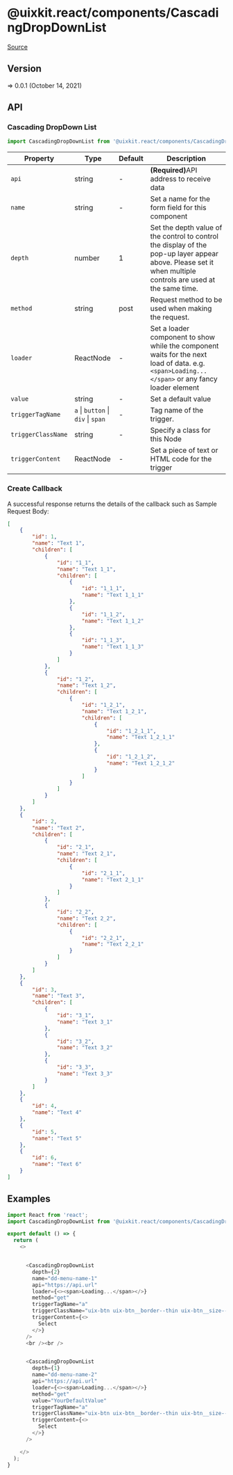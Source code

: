 # @uixkit.react/components/CascadingDropDownList

[Source](https://github.com/xizon/uix-kit-react/tree/main/src/client/components/CascadingDropDownList)

## Version

=> 0.0.1 (October 14, 2021)

## API

### Cascading DropDown List
```js
import CascadingDropDownList from '@uixkit.react/components/CascadingDropDownList/index.tsx';
```
| Property | Type | Default | Description |
| --- | --- | --- | --- |
| `api` | string  | - | <strong>(Required)</strong>API address to receive data |
| `name` | string  | - | Set a name for the form field for this component |
| `depth` | number  | 1 | Set the depth value of the control to control the display of the pop-up layer appear above. Please set it when multiple controls are used at the same time. |
| `method` | string  | post | Request method to be used when making the request. |
| `loader` | ReactNode  | - | Set a loader component to show while the component waits for the next load of data. e.g. `<span>Loading...</span>` or any fancy loader element |
| `value` | string  | - | Set a default value |
| `triggerTagName` | `a` \| `button` \| `div` \| `span`  | - | Tag name of the trigger. |
| `triggerClassName` | string  | - | Specify a class for this Node |
| `triggerContent` | ReactNode  | - | Set a piece of text or HTML code for the trigger |


### Create Callback 

A successful response returns the details of the callback such as Sample Request Body:

```json
[
    {
        "id": 1, 
        "name": "Text 1", 
        "children": [
            {
                "id": "1_1", 
                "name": "Text 1_1", 
                "children": [
                    {
                        "id": "1_1_1", 
                        "name": "Text 1_1_1"
                    },
                    {
                        "id": "1_1_2", 
                        "name": "Text 1_1_2"
                    },
                    {
                        "id": "1_1_3", 
                        "name": "Text 1_1_3"
                    }
                ]
            }, 
            {
                "id": "1_2", 
                "name": "Text 1_2", 
                "children": [
                    {
                        "id": "1_2_1", 
                        "name": "Text 1_2_1", 
                        "children": [
                            {
                                "id": "1_2_1_1", 
                                "name": "Text 1_2_1_1"
                            },
                            {
                                "id": "1_2_1_2", 
                                "name": "Text 1_2_1_2"
                            }
                        ]
                    }
                ]
            }
        ]
    }, 
    {
        "id": 2, 
        "name": "Text 2", 
        "children": [
            {
                "id": "2_1", 
                "name": "Text 2_1", 
                "children": [
                    {
                        "id": "2_1_1", 
                        "name": "Text 2_1_1"
                    }
                ]
            }, 
            {
                "id": "2_2", 
                "name": "Text 2_2", 
                "children": [
                    {
                        "id": "2_2_1", 
                        "name": "Text 2_2_1"
                    }
                ]
            }
        ]
    }, 
	{
		"id": 3, 
		"name": "Text 3", 
		"children": [
			{
				"id": "3_1", 
				"name": "Text 3_1"
			}, 
			{
				"id": "3_2", 
				"name": "Text 3_2"
			}, 
			{
				"id": "3_3", 
				"name": "Text 3_3"
			}
		]
	},
    {
        "id": 4, 
        "name": "Text 4"
    },
    {
        "id": 5, 
        "name": "Text 5"
    },
    {
        "id": 6, 
        "name": "Text 6"
    }
]
```



## Examples

```js
import React from 'react';
import CascadingDropDownList from '@uixkit.react/components/CascadingDropDownList/index.tsx';

export default () => {
  return (
    <>


      <CascadingDropDownList 
        depth={2}
        name="dd-menu-name-1"
        api="https://api.url" 
        loader={<><span>Loading...</span></>}
        method="get"
        triggerTagName="a" 
        triggerClassName="uix-btn uix-btn__border--thin uix-btn__size--s uix-btn__bg--secondary is-pill is-fill-white" 
        triggerContent={<>
          Select
        </>}
      />
      <br /><br />


      <CascadingDropDownList 
        depth={1}
        name="dd-menu-name-2"
        api="https://api.url" 
        loader={<><span>Loading...</span></>}
        method="get"
        value="YourDefaultValue"
        triggerTagName="a" 
        triggerClassName="uix-btn uix-btn__border--thin uix-btn__size--s uix-btn__bg--secondary is-pill is-fill-white" 
        triggerContent={<>
          Select
        </>}
      />

    </>
  );
}

```